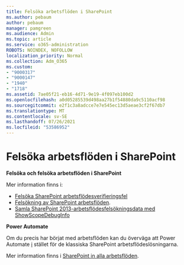 ```yaml
---
title: Felsöka arbetsflöden i SharePoint
ms.author: pebaum
author: pebaum
manager: pamgreen
ms.audience: Admin
ms.topic: article
ms.service: o365-administration
ROBOTS: NOINDEX, NOFOLLOW
localization_priority: Normal
ms.collection: Adm_O365
ms.custom:
- "9000317"
- "9000147"
- "1940"
- "1718"
ms.assetid: 7ae05f21-eb16-4d71-9e19-4f097eb100d2
ms.openlocfilehash: a0d05285539d498aa27b1f54880da9c5110acf98
ms.sourcegitcommit: e2f1c3a8adcce7e7e545ec13d5aeae3cf2f67db7
ms.translationtype: MT
ms.contentlocale: sv-SE
ms.lasthandoff: 07/26/2021
ms.locfileid: "53586952"
---
```

# <a name="troubleshoot-workflows-in-sharepoint"></a>Felsöka arbetsflöden i SharePoint

**Felsöka och felsöka arbetsflöden i SharePoint**

Mer information finns i:

- [Felsöka SharePoint arbetsflödesverifieringsfel](/sharepoint/dev/general-development/troubleshooting-sharepoint-server-workflow-validation-errors-in-visio)
- [Felsökning av SharePoint arbetsflöden](/sharepoint/dev/general-development/debugging-sharepoint-server-workflows).
- [Samla SharePoint 2013-arbetsflödesfelsökningsdata med ShowScopeDebugInfo](/sharepoint/troubleshoot/workflows/gather-workflow-data)

**Power Automate**

Om du precis har börjat med arbetsflöden kan du överväga att Power Automate [i](/power-automate/modern-approvals) stället för de klassiska SharePoint arbetsflödeslösningarna.

Mer information finns i [SharePoint in alla arbetsflöden](/alchemyinsights/sharepoint-workflows-retiring).
